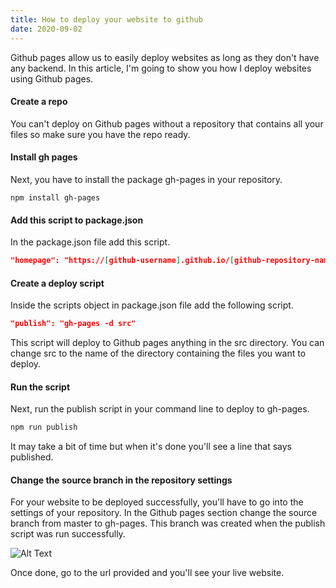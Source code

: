 ```yaml
---
title: How to deploy your website to github
date: 2020-09-02
---
```


Github pages allow us to easily deploy websites as long as they don't have any backend. In this article, I'm going to show you how I deploy websites using Github pages.

#### Create a repo

You can't deploy on Github pages without a repository that contains all your files so make sure you have the repo ready.

#### Install gh pages

Next, you have to install the package gh-pages in your repository.

```npm
npm install gh-pages
```

#### Add this script to package.json

In the package.json file add this script.

```json
"homepage": "https://[github-username].github.io/[github-repository-name]"
```

#### Create a deploy script

Inside the scripts object in package.json file add the following script.

```json
"publish": "gh-pages -d src"
```

This script will deploy to Github pages anything in the src directory. You can change src to the name of the directory containing the files you want to deploy.

#### Run the script

Next, run the publish script in your command line to deploy to gh-pages.

```bash
npm run publish
```

It may take a bit of time but when it's done you'll see a line that says published.

#### Change the source branch in the repository settings

For your website to be deployed successfully, you'll have to go into the settings of your repository. In the Github pages section change the source branch from master to gh-pages. This branch was created when the publish script was run successfully.

![Alt Text](https://dev-to-uploads.s3.amazonaws.com/i/ipzyr20jk1kmlbqasrot.PNG)

Once done, go to the url provided and you'll see your live website.
